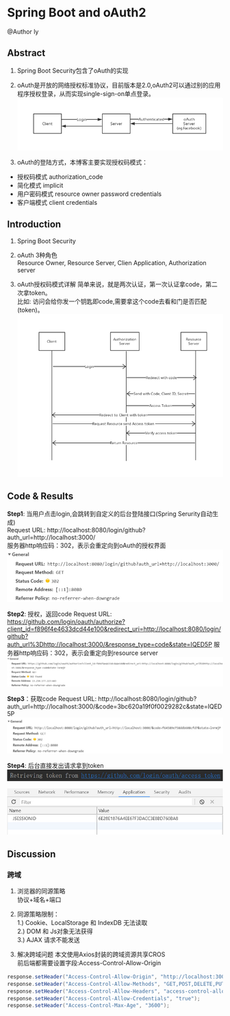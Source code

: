 # Spring Boot and oAuth2

@Author ly

## Abstract

1. Spring Boot Security包含了oAuth的实现

2. oAuth是开放的网络授权标准协议，目前版本是2.0,oAuth2可以通过别的应用程序授权登录，从而实现single-sign-on单点登录。  
![oAuth](./img/oAuth.png)
3. oAuth的登陆方式，本博客主要实现授权码模式：  

* 授权码模式 authorization_code
* 简化模式 implicit
* 用户密码模式 resource owner password credentials
* 客户端模式 client credentials

## Introduction

1. Spring Boot Security

2. oAuth 3种角色  
Resource Owner, Resource Server, Clien Application, Authorization server  

3. oAuth授权码模式详解
简单来说，就是两次认证，第一次认证拿code，第二次拿token。  
比如: 访问会给你发一个钥匙即code,需要拿这个code去看和门是否匹配(token)。
![Authorization](./img/Authorization.png)

## Code & Results

**Step1**: 当用户点击login,会跳转到自定义的后台登陆接口(Spring Serurity自动生成)  
Request URL: http://localhost:8080/login/github?auth_url=http://localhost:3000/  
服务器http响应码：302，表示会重定向到oAuth的授权界面
![Login](./img/Login.jpg)  

**Step2**: 授权，返回code
Request URL: https://github.com/login/oauth/authorize?client_id=f896f4e4633dcd44e100&redirect_uri=http://localhost:8080/login/github?auth_url%3Dhttp://localhost:3000/&response_type=code&state=IQED5P
服务器http响应码：302，表示会重定向到resource server
![Authorization](./img/Authorization.jpg)

**Step3**：获取code
Request URL: http://localhost:8080/login/github?auth_url=http://localhost:3000/&code=3bc620a19f0f0029282c&state=IQED5P  
![Access_code](./img/Access_code.jpg)

**Step4**: 后台直接发出请求拿到token
![Access_token](./img/Access_token.jpg)

![token](./img/token.jpg)

## Discussion

### 跨域

1. 浏览器的同源策略  
协议+域名+端口

2. 同源策略限制：  
1.) Cookie、LocalStorage 和 IndexDB 无法读取  
2.) DOM 和 Js对象无法获得  
3.) AJAX 请求不能发送  

3. 解决跨域问题
本文使用Axios封装的跨域资源共享CROS  
前后端都需要设置字段:Access-Control-Allow-Origin

```java
response.setHeader("Access-Control-Allow-Origin", "http://localhost:3000");
response.setHeader("Access-Control-Allow-Methods", "GET,POST,DELETE,PUT,OPTIONS");
response.setHeader("Access-Control-Allow-Headers", "access-control-allow-origin");
response.setHeader("Access-Control-Allow-Credentials", "true");
response.setHeader("Access-Control-Max-Age", "3600");
```
